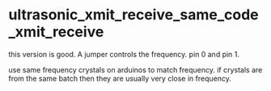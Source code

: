 # ultrasonic_xmit_receive_same_code_xmit_receive
this version is good.  A jumper controls the frequency. pin 0 and pin 1.

use same frequency crystals on arduinos to match frequency. if crystals are from the same batch then they are usually very close in frequency.

